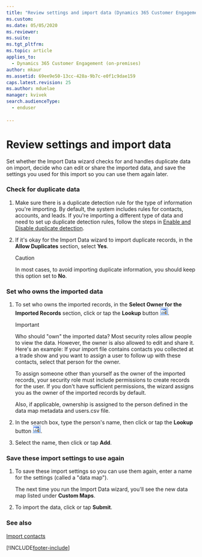 ```yaml
---
title: "Review settings and import data (Dynamics 365 Customer Engagement (on-premises)) | MicrosoftDocs"
ms.custom: 
ms.date: 05/05/2020
ms.reviewer: 
ms.suite: 
ms.tgt_pltfrm: 
ms.topic: article
applies_to: 
  - Dynamics 365 Customer Engagement (on-premises)
author: mkaur
ms.assetid: 69ee9e50-13cc-428a-9b7c-e0f1c9dae159
caps.latest.revision: 25
ms.author: mduelae
manager: kvivek
search.audienceType: 
  - enduser

---
```

# Review settings and import data

Set whether the Import Data wizard checks for and handles duplicate data on import, decide who can edit or share the imported data, and save the settings you used for this import so you can use them again later.  
  
### Check for duplicate data  
  
1.  Make sure there is a duplicate detection rule for the type of information you're importing. By default, the system includes rules for contacts, accounts, and leads. If you're importing a different type of data and need to set up duplicate detection rules, follow the steps in [Enable and Disable duplicate detection](/powerapps/developer/common-data-service/enable-disable-duplicate-detection).  
  
2.  If it's okay for the Import Data wizard to import duplicate records, in the **Allow Duplicates** section, select **Yes**.  
  
    > [!CAUTION]
    >  In most cases, to avoid importing duplicate information, you should keep this option set to **No**.  
  
### Set who owns the imported data  
  
1.  To set who owns the imported records, in the **Select Owner for the Imported Records** section, click or tap the **Lookup** button ![Lookup button](../basics/media/lookup-button-4.gif "Lookup button").  
  
    > [!IMPORTANT]
    >  Who should "own" the imported data? Most security roles allow people to view the data. However, the owner is also allowed to edit and share it. Here's an example: If your import file contains contacts you collected at a trade show and you want to assign a user to follow up with these contacts, select that person for the owner.  
    >   
    >  To assign someone other than yourself as the owner of the imported records, your security role must include permissions to create records for the user. If you don't have sufficient permissions, the wizard assigns you as the owner of the imported records by default.  
    >   
    >  Also, if applicable, ownership is assigned to the person defined in the data map metadata and users.csv file.  
  
2.  In the search box, type the person's name, then click or tap the **Lookup** button ![Lookup button](../basics/media/lookup-button-4.gif "Lookup button").  
  
3.  Select the name, then click or tap **Add**.  
  
### Save these import settings to use again  
  
1.  To save these import settings so you can use them again, enter a name for the settings (called a "data map").  
  
     The next time you run the Import Data wizard, you'll see the new data map listed under **Custom Maps**.  
  
2.  To import the data, click or tap **Submit**.  
  
### See also  
 [Import contacts](../basics/import-contacts.md)   



[!INCLUDE[footer-include](../../../includes/footer-banner.md)]